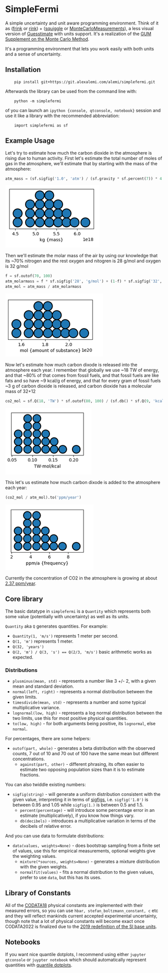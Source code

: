# SimpleFermi

A simple uncertainty and unit aware programming environment.  Think of it as ([frink](https://frinklang.org/) or [rink](https://github.com/tiffany352/rink-rs/)) + ([squiggle](https://www.squiggle-language.com/) or [MonteCarloMeasurements](https://github.com/baggepinnen/MonteCarloMeasurements.jl)), a less visual version of [Guesstimate](https://www.getguesstimate.com/) with units support. It's a realization of the [GUM Supplement on the Monte Carlo Method](https://www.bipm.org/documents/20126/2071204/JCGM_101_2008_E.pdf/325dcaad-c15a-407c-1105-8b7f322d651c).

It's a programming environment that lets you work easily with both units and a sense of uncertainty.

## Installation

		pip install git+https://git.alexalemi.com/alemi/simplefermi.git
		
		
Afterwards the library can be used from the command line with:

		python -m simplefermi
		
of you can launch an `ipython {console, qtconsole, notebook}` session and use it like a library with the recommended abbreviation:

		import simplefermi as sf
		
## Example Usage

Let's try to estimate how much the carbon dioxide in the atmosphere is rising due to human activity.  First let's estimate the 
total number of moles of gas in the atmosphere, we'll estimate that by starting with the mass of the atmosphere:

```python
atm_mass = (sf.sigfig('1.0', 'atm') / (sf.gravity * sf.percent(7)) * 4 * sf.pi * sf.earth_radius**2).to_base_units()
```
![mass of atmosphere](assets/atm_mass.png)

Then we'll estimate the molar mass of the air by using our knowledge that its ~70% nitrogen and the rest oxygen and nitogren is 28 g/mol and oxygen is 32 g/mol

```python
f = sf.outof(70, 100)
atm_molarmass = f * sf.sigfig('28', 'g/mol') + (1-f) * sf.sigfig('32', 'g/mol')
atm_mol = atm_mass / atm_molarmass
```
![moles in the atmosphere](assets/atm_mol.png)

Now let's estimate how much carbon dixode is released into the atmosphere each year.  I remember that globally we use ~18 TW of energy, and that ~80% of that comes from fossil fuels, and that fossil fuels are like fats and so have ~9 kcal/g of energy, and that for every gram of fossil fuels ~3 g of carbon dioxide is released, and carbon dioxide has a molecular mass of 32+12

```python
co2_mol = sf.Q(18, 'TW') * sf.outof(80, 100) / (sf.db() * sf.Q(9, 'kcal/g')) * (sf.db() * 3) / (sf.sigfig('12', 'g/mol') + sf.sigfig('32', 'g/mol'))
```
![co2 moles added a year](assets/co2_mol.png)

This let's us estimate how much carbon dixode is added to the atmosphere each year:

```python
(co2_mol / atm_mol).to('ppm/year')
```
![co2 concentration added each year](assets/co2_increase.png)

Currently the concentration of CO2 in the atmosphere is growing at about [2.37 ppm/year](https://mlg.eng.cam.ac.uk/carl/words/carbon.html#:~:text=This%20means%20that%20currently%2C%20the,about%202.37%20ppm%20per%20year.).


## Core library

The basic datatype in `simplefermi` is a `Quantity` which represents both some value (potentially with uncertainty) as well as its units.

`Quantity` aka `Q` generates quantities. For example:

 * `Quantity(1, 'm/s')` represents 1 meter per second.
 * `Q(1, 'm')` represents 1 meter.
 * `Q(32, 'years')`
 * `Q(2, 'm') / Q(3, 's') == Q(2/3, 'm/s')` basic arithmetic works as expected.

### Distributions

 * `plusminus(mean, std)` - represents a number like 3 +/- 2, with a given mean and standard deviation.
 * `normal(left, right)` - represents a normal distribution between the given limits.
 * `timesdivide(mean, std)` - represents a number and some typical multiplicative variance.
 * `lognormal(low, high)` - represents a log normal distribution between the two limits, use this for most positive physical quantities.
 * `to(low, high)` - for both arguments being positive, its `lognormal`, else `normal`.

For percentages, there are some helpers:

  * `outof(part, whole)` - generates a beta distribution with the observed counts, 7 out of 10 and 70 out of 100 have the same mean but different concentrations.
	* `against(part, other)` - different phrasing, its often easier to estimate two opposing population sizes than it is to estimate fractions. 

You can also twiddle existing numbers:

  * `sigfig(string)` - will generate a uniform distribution consistent with the given value, interpreting it in terms of [sigfigs](https://en.wikipedia.org/wiki/Significant_figures), i.e. `sigfig('1.0')` is between 0.95 and 1.05 while `sigfig(1.)` is between 0.5 and 1.5.
	* `percent(percentage)` - will introduce some percentage error in an estimate (multiplicatively), if you know how things vary.
	* `db(decibels)` - introduces a multiplicative variation in terms of the decibels of relative error.

And you can use data to formulate distributions:

  * `data(values, weights=None)` - does bootstrap sampling from a finite set of values, use this for empirical measurements, optional weights give the weighting values.
	* `mixture(*sources, weights=None)` - generates a mixture distribution with the given weights.
	* `normalfit(values)` - fits a normal distribution to the given values, prefer to use `data`, but this has its uses.

## Library of Constants

All of the [CODATA18](https://pml.nist.gov/cuu/Constants/) physical constants are implemented with their measured errors, so you can use `hbar, stefan_boltzmann_constant, c` etc and they will reflect mankinds current accepted experimental uncertainty, though note that a lot of physical constants will become exact once CODATA2022 is finalized due to the [2019 redefinition of the SI base units](https://en.wikipedia.org/wiki/2019_redefinition_of_the_SI_base_units).

## Notebooks

If you want nice quantile dotplots, I recommend using either `jupyter qtconsole` or `juypter notebook` which
should automatically represent quantities with [quantile dotplots](https://github.com/mjskay/when-ish-is-my-bus/blob/master/quantile-dotplots.md).



